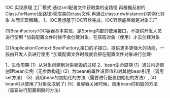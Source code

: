 IOC 实现原理 工厂模式  通过xml配置文件获取类的全路径  再根据反射的Class.forName(全路径)获取类的class文件,再通过class.newInstance()实例化对象  从而实现解耦。
1、IOC思想基于IOC容器完成，IOC容器底层就是对象工厂

(1)BeanFactory:IOC容器基本实现，是Spring内部的使用接口，不提供开发人员进行使用
*加载配置文件时候不会创建对象，在获取对象（使用）才去创建对象

(2)ApplicationContext:BeanFactory,接口的子接口，提供更多更强大的功能，一般由开发人员进行使用
*加载配置文件时候就会把在配置文件对象进行创建·

1、生命周期
(1）从对象创建到对象销毁的过程
2、bean生命周期
(1）通过构造器创建bean实例（无参数构造)
(2）为bean的属性设置值和对其他bean引用（调用set方法）
(3）调用bean的初始化的方法（需要进行配置初始化的方法）,
(4) bean可以使用了对象获取到了)
(5）当容器关闭时候，调用bean的销毁的方法（需要进行配置销毁的方法）